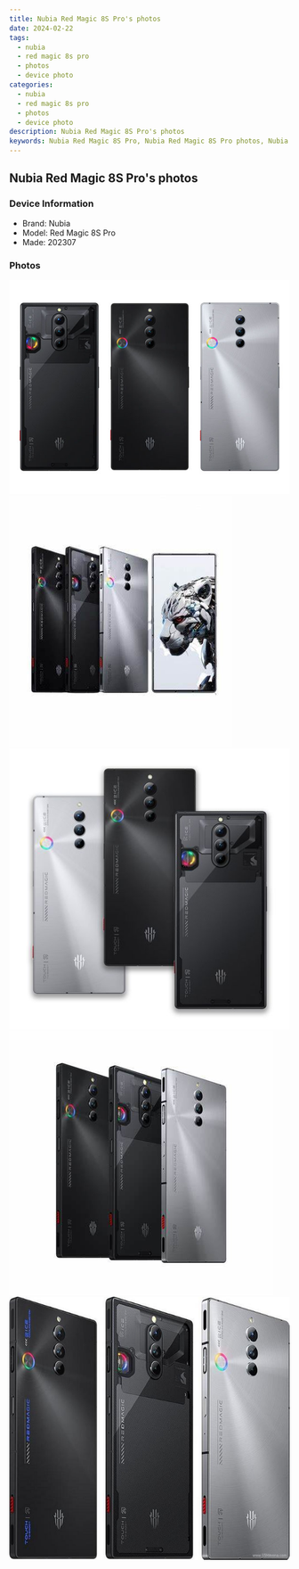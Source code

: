 ```yaml
---
title: Nubia Red Magic 8S Pro's photos
date: 2024-02-22
tags: 
  - nubia
  - red magic 8s pro
  - photos
  - device photo
categories: 
  - nubia
  - red magic 8s pro
  - photos
  - device photo
description: Nubia Red Magic 8S Pro's photos
keywords: Nubia Red Magic 8S Pro, Nubia Red Magic 8S Pro photos, Nubia Red Magic 8S Pro device photo
---
```


## Nubia Red Magic 8S Pro's photos

### Device Information

- Brand: Nubia
- Model: Red Magic 8S Pro
- Made: 202307

### Photos

![/images/best-assets/devices/nubia/nubia-red-magic-8s-pro/1.jpg](/images/best-assets/devices/nubia/nubia-red-magic-8s-pro/1.jpg)
![/images/best-assets/devices/nubia/nubia-red-magic-8s-pro/2.jpg](/images/best-assets/devices/nubia/nubia-red-magic-8s-pro/2.jpg)
![/images/best-assets/devices/nubia/nubia-red-magic-8s-pro/3.jpg](/images/best-assets/devices/nubia/nubia-red-magic-8s-pro/3.jpg)
![/images/best-assets/devices/nubia/nubia-red-magic-8s-pro/4.jpg](/images/best-assets/devices/nubia/nubia-red-magic-8s-pro/4.jpg)
![/images/best-assets/devices/nubia/nubia-red-magic-8s-pro/5.jpg](/images/best-assets/devices/nubia/nubia-red-magic-8s-pro/5.jpg)
